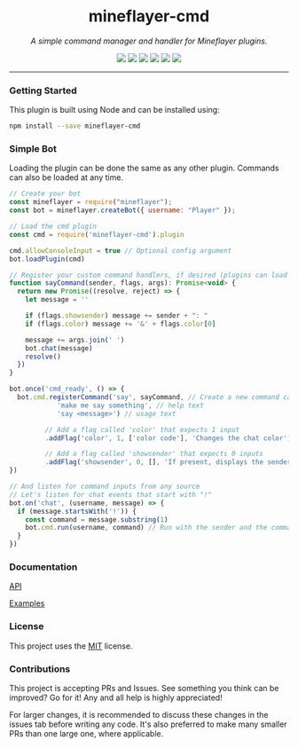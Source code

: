 <h1 align="center">mineflayer-cmd</h1>
<p align="center"><i>A simple command manager and handler for Mineflayer plugins.</i></p>

<p align="center">
  <img src="https://github.com/TheDudeFromCI/mineflayer-cmd/workflows/Build/badge.svg" />
  <img src="https://img.shields.io/npm/v/mineflayer-cmd" />
  <img src="https://img.shields.io/github/repo-size/TheDudeFromCI/mineflayer-cmd" />
  <img src="https://img.shields.io/npm/dm/mineflayer-cmd" />
  <img src="https://img.shields.io/github/contributors/TheDudeFromCI/mineflayer-cmd" />
  <img src="https://img.shields.io/github/license/TheDudeFromCI/mineflayer-cmd" />
</p>

---

### Getting Started

This plugin is built using Node and can be installed using:
```bash
npm install --save mineflayer-cmd
```

### Simple Bot

Loading the plugin can be done the same as any other plugin. Commands can also be loaded at any time.

```js
// Create your bot
const mineflayer = require("mineflayer");
const bot = mineflayer.createBot({ username: "Player" });

// Load the cmd plugin
const cmd = require('mineflayer-cmd').plugin

cmd.allowConsoleInput = true // Optional config argument
bot.loadPlugin(cmd)

// Register your custom command handlers, if desired (plugins can load them too)
function sayCommand(sender, flags, args): Promise<void> {
  return new Promise((resolve, reject) => {
    let message = ''

    if (flags.showsender) message += sender + ": "
    if (flags.color) message += '&' + flags.color[0]

    message += args.join(' ')
    bot.chat(message)
    resolve()
  })  
}

bot.once('cmd_ready', () => {
  bot.cmd.registerCommand('say', sayCommand, // Create a new command called 'say' and set the executor function
            'make me say something', // help text
            'say <message>') // usage text

         // Add a flag called 'color' that expects 1 input
         .addFlag('color', 1, ['color code'], 'Changes the chat color')

         // Add a flag called 'showsender' that expects 0 inputs
         .addFlag('showsender', 0, [], 'If present, displays the sender who sent this message')
})

// And listen for command inputs from any source
// Let's listen for chat events that start with "!"
bot.on('chat', (username, message) => {
  if (message.startsWith('!')) {
    const command = message.substring(1)
    bot.cmd.run(username, command) // Run with the sender and the command itself
  }
})
```

### Documentation

[API](https://github.com/TheDudeFromCI/mineflayer-cmd/blob/master/docs/api.md)

[Examples](https://github.com/TheDudeFromCI/mineflayer-cmd/tree/master/examples)

### License

This project uses the [MIT](https://github.com/TheDudeFromCI/mineflayer-cmd/blob/master/LICENSE) license.

### Contributions

This project is accepting PRs and Issues. See something you think can be improved? Go for it! Any and all help is highly appreciated!

For larger changes, it is recommended to discuss these changes in the issues tab before writing any code. It's also preferred to make many smaller PRs than one large one, where applicable.
